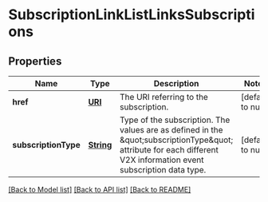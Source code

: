 # SubscriptionLinkListLinksSubscriptions
## Properties

Name | Type | Description | Notes
------------ | ------------- | ------------- | -------------
**href** | [**URI**](URI.md) | The URI referring to the subscription. | [default to null]
**subscriptionType** | [**String**](string.md) | Type of the subscription. The values are as defined in the \&quot;subscriptionType\&quot; attribute for each different V2X information event subscription data type. | [default to null]

[[Back to Model list]](../README.md#documentation-for-models) [[Back to API list]](../README.md#documentation-for-api-endpoints) [[Back to README]](../README.md)

